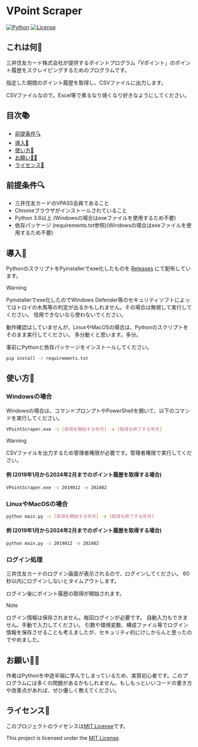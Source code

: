 # VPoint Scraper

[![Python](https://custom-icon-badges.herokuapp.com/badge/Python-3572A5.svg?logo=Python&logoColor=white)]()
[![License](https://img.shields.io/badge/license-MIT-blue.svg)](LICENSE)

## これは何🧐

三井住友カード株式会社が提供するポイントプログラム「Vポイント」のポイント履歴をスクレイピングするためのプログラムです。

指定した期間のポイント履歴を取得し、CSVファイルに出力します。

CSVファイルなので。Excel等で煮るなり焼くなり好きなようにしてください。


## 目次📚
- [前提条件🔍](#前提条件🔍)
- [導入🔽](#導入🔽)
- [使い方🚀](#使い方🚀)
- [お願い🙇‍♂️](#お願い🙇‍♂️)
- [ライセンス📜](#ライセンス📜)

## 前提条件🔍
- 三井住友カードのVPASS会員であること
- Chromeブラウザがインストールされていること
- Python 3.8以上 (Windowsの場合はexeファイルを使用するため不要)
- 依存パッケージ (requirements.txt参照)(Windowsの場合はexeファイルを使用するため不要)

## 導入🔽
PythonのスクリプトをPyinstallerでexe化したものを [Releases](https://github.com/Kuri0421/VPointScraper/releases/) にて配布しています。
> [!WARNING]
> Pyinstallerでexe化したのでWindows Defender等のセキュリティソフトによってはトロイの木馬等の判定が出るかもしれません。その場合は無視して実行してください。
信用できないなら使わないでください。

動作確認はしていませんが、LinuxやMacOSの場合は、Pythonのスクリプトをそのまま実行してください。
多分動くと思います。多分。

事前にPythonと依存パッケージをインストールしてください。

```bash
pip install -r requirements.txt
```

## 使い方🚀

### Windowsの場合
Windowsの場合は、コマンドプロンプトやPowerShellを開いて、以下のコマンドを実行してください。
```bash
VPointScraper.exe -s [取得を開始する年月] -e [取得を終了する年月]
```
> [!WARNING]
> CSVファイルを出力するため管理者権限が必要です。管理者権限で実行してください。


#### 例 (2019年1月から2024年2月までのポイント履歴を取得する場合)
```bash
VPointScraper.exe -s 2019012 -e 202402
```

### LinuxやMacOSの場合
```bash
python main.py -s [取得を開始する年月] -e [取得を終了する年月]
```
#### 例 (2019年1月から2024年2月までのポイント履歴を取得する場合)
```bash
python main.py -s 2019012 -e 202402
```

### ログイン処理
三井住友カードのログイン画面が表示されるので、ログインしてください。
60秒以内にログインしないとタイムアウトします。

ログイン後にポイント履歴の取得が開始されます。

> [!NOTE]
> ログイン情報は保存されません。毎回ログインが必要です。
自動入力もできません。手動で入力してください。
引数や環境変数、構成ファイル等でログイン情報を保存させることも考えましたが、セキュリティ的にけしからんと思ったのでやめました。
## お願い🙇‍♂️

作者はPythonを中途半端に学んでしまっているため、実質初心者です。このプログラムには多くの問題があるかもしれません。もしもっといいコードの書き方や改善点があれば、ぜひ優しく教えてください。

## ライセンス📜

このプロジェクトのライセンスは[MIT License](LICENSE)です。

This project is licensed under the [MIT License](LICENSE).

